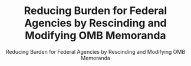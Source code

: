 ---
layout: resources-landing
title: "Reducing Burden for Federal Agencies by Rescinding and Modifying OMB Memoranda"
subtitle: "Reducing Burden for Federal Agencies by Rescinding and Modifying OMB Memoranda"
filters: federal-financial-assistance uniform-guidance memorandum omb 2017
external_link: https://www.whitehouse.gov/wp-content/uploads/legacy_drupal_files/omb/memoranda/2017/M-17-26.pdf
---